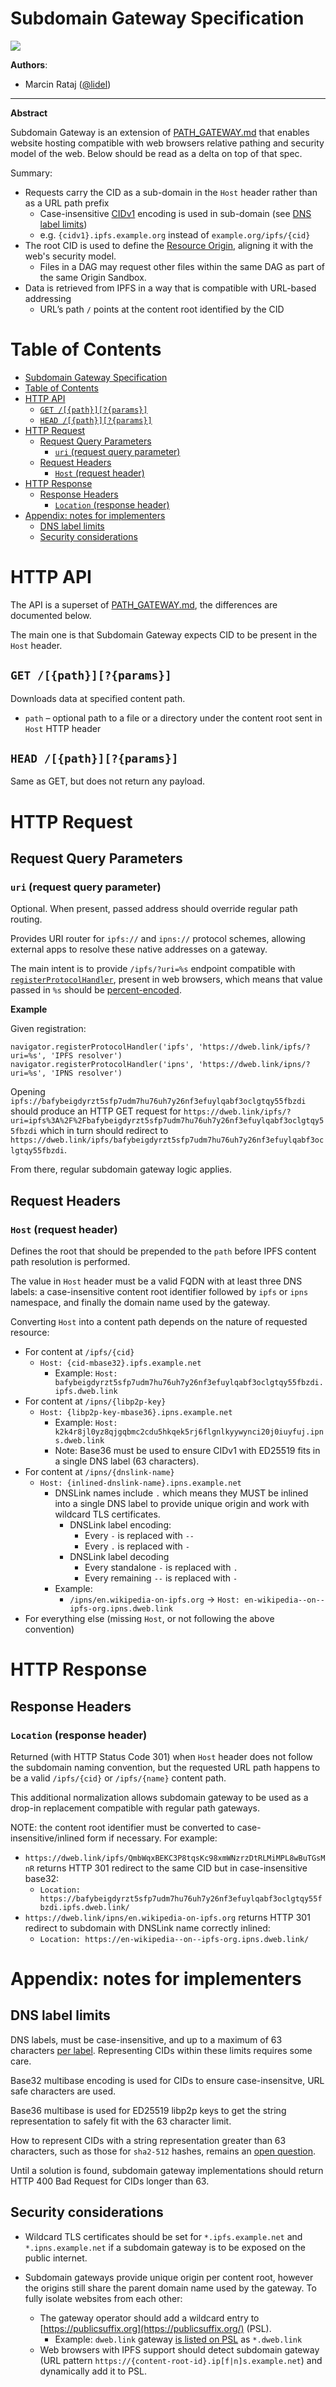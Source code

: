 # Subdomain Gateway Specification

![](https://img.shields.io/badge/status-wip-orange.svg?style=flat-square)

**Authors**:

- Marcin Rataj ([@lidel](https://github.com/lidel))

----

**Abstract**

Subdomain Gateway is an extension of  [PATH_GATEWAY.md](./PATH_GATEWAY.md) that
enables website hosting compatible with web browsers relative pathing and
security model of the web. Below should be read as a delta on top of that spec.

Summary:

- Requests carry the CID as a sub-domain in the `Host` header rather than as a URL path prefix
  - Case-insensitive [CIDv1](https://docs.ipfs.io/concepts/glossary/#cid-v1) encoding is used in sub-domain (see [DNS label limits](#dns-label-limits))
  - e.g. `{cidv1}.ipfs.example.org` instead of `example.org/ipfs/{cid}`
- The root CID is used to define the [Resource Origin](https://en.wikipedia.org/wiki/Same-origin_policy), aligning it with the web's security model.
  - Files in a DAG may request other files within the same DAG as part of the same Origin Sandbox.
- Data is retrieved from IPFS in a way that is compatible with URL-based addressing
    - URL’s path `/` points at the content root identified by the CID


# Table of Contents

- [Subdomain Gateway Specification](#subdomain-gateway-specification)
- [Table of Contents](#table-of-contents)
- [HTTP API](#http-api)
  - [`GET /[{path}][?{params}]`](#get-pathparams)
  - [`HEAD /[{path}][?{params}]`](#head-pathparams)
- [HTTP Request](#http-request)
  - [Request Query Parameters](#request-query-parameters)
    - [`uri` (request query parameter)](#uri-request-query-parameter)
  - [Request Headers](#request-headers)
    - [`Host` (request header)](#host-request-header)
- [HTTP Response](#http-response)
  - [Response Headers](#response-headers)
    - [`Location` (response header)](#location-response-header)
- [Appendix: notes for implementers](#appendix-notes-for-implementers)
  - [DNS label limits](#dns-label-limits)
  - [Security considerations](#security-considerations)

# HTTP API

The API is a superset of [PATH_GATEWAY.md](./PATH_GATEWAY.md), the differences
are documented below.

The main one is that Subdomain Gateway expects CID to be present in the `Host` header.

## `GET /[{path}][?{params}]`

Downloads data at specified content path.

- `path` – optional path to a file or a directory under the content root sent in `Host` HTTP header

## `HEAD /[{path}][?{params}]`

Same as GET, but does not return any payload.

# HTTP Request

## Request Query Parameters

### `uri` (request query parameter)

Optional. When present, passed address should override regular path routing.

Provides URI router for `ipfs://` and `ipns://` protocol schemes,
allowing external apps to resolve these native addresses on a gateway.

The main intent is to provide `/ipfs/?uri=%s` endpoint compatible with
[`registerProtocolHandler`](https://html.spec.whatwg.org/multipage/system-state.html#custom-handlers),
present in web browsers, which means that value passed in `%s` should be
[percent-encoded](https://url.spec.whatwg.org/#string-utf-8-percent-encode).

**Example**

Given registration:

```
navigator.registerProtocolHandler('ipfs', 'https://dweb.link/ipfs/?uri=%s', 'IPFS resolver')
navigator.registerProtocolHandler('ipns', 'https://dweb.link/ipns/?uri=%s', 'IPNS resolver')
```

Opening `ipfs://bafybeigdyrzt5sfp7udm7hu76uh7y26nf3efuylqabf3oclgtqy55fbzdi`
should produce an HTTP GET request for
`https://dweb.link/ipfs/?uri=ipfs%3A%2F%2Fbafybeigdyrzt5sfp7udm7hu76uh7y26nf3efuylqabf3oclgtqy55fbzdi`
which in turn should redirect to
`https://dweb.link/ipfs/bafybeigdyrzt5sfp7udm7hu76uh7y26nf3efuylqabf3oclgtqy55fbzdi`.

From there, regular subdomain gateway logic applies.

## Request Headers

### `Host` (request header)

Defines the root that should be prepended to the `path` before IPFS content
path resolution is performed.

The value in `Host` header must be a valid FQDN with at least three DNS labels:
a case-insensitive content root identifier followed by `ipfs` or `ipns`
namespace, and finally the domain name used by the gateway.

Converting `Host` into a content path depends on the nature of requested resource:

- For content at  `/ipfs/{cid}`
    - `Host: {cid-mbase32}.ipfs.example.net`
        - Example: `Host: bafybeigdyrzt5sfp7udm7hu76uh7y26nf3efuylqabf3oclgtqy55fbzdi.ipfs.dweb.link`
- For content at `/ipns/{libp2p-key}`
    - `Host: {libp2p-key-mbase36}.ipns.example.net`
        - Example: `Host: k2k4r8jl0yz8qjgqbmc2cdu5hkqek5rj6flgnlkyywynci20j0iuyfuj.ipns.dweb.link`
        - Note: Base36 must be used to ensure CIDv1 with ED25519 fits in a single DNS label (63 characters).
- For content at `/ipns/{dnslink-name}`
    - `Host: {inlined-dnslink-name}.ipns.example.net`
        - DNSLink names include `.` which means they  MUST be inlined into a single DNS label to provide unique origin and work with wildcard TLS certificates.
            - DNSLink label encoding:
                - Every `-` is replaced with `--`
                - Every `.` is replaced with `-`
            - DNSLink label decoding
                - Every standalone `-` is replaced with `.`
                - Every remaining `--` is replaced with `-`
        - Example:
            - `/ipns/en.wikipedia-on-ipfs.org` → `Host: en-wikipedia--on--ipfs-org.ipns.dweb.link`
- For everything else (missing `Host`, or not following the above convention)

# HTTP Response

## Response Headers

### `Location` (response header)

Returned (with HTTP Status Code 301) when `Host` header does not follow the
subdomain naming convention, but the requested URL path happens to be a valid
`/ipfs/{cid}` or `/ipfs/{name}` content path.

This additional normalization allows subdomain gateway to be used as a drop-in
replacement compatible with regular path gateways.

NOTE: the content root identifier must be converted to case-insensitive/inlined
form if necessary. For example:
- `https://dweb.link/ipfs/QmbWqxBEKC3P8tqsKc98xmWNzrzDtRLMiMPL8wBuTGsMnR`
  returns HTTP 301 redirect to the same CID but in case-insensitive base32:
  - `Location: https://bafybeigdyrzt5sfp7udm7hu76uh7y26nf3efuylqabf3oclgtqy55fbzdi.ipfs.dweb.link/`
- `https://dweb.link/ipns/en.wikipedia-on-ipfs.org` returns HTTP 301 redirect
  to subdomain with DNSLink name correctly inlined:
  - `Location: https://en-wikipedia--on--ipfs-org.ipns.dweb.link/`

# Appendix: notes for implementers
## DNS label limits

DNS labels, must be case-insensitive, and up to a maximum of 63 characters
[per label](https://datatracker.ietf.org/doc/html/rfc2181#section-11).
Representing CIDs within these limits requires some care.

Base32 multibase encoding is used for CIDs to ensure case-insensitve,
URL safe characters are used.

Base36 multibase is used for ED25519 libp2p keys to get the string
representation to safely fit with the 63 character limit.

How to represent CIDs with a string representation greater than 63
characters, such as those for `sha2-512` hashes, remains an
[open question](https://github.com/ipfs/go-ipfs/issues/7318). 

Until a solution is found, subdomain gateway implementations
should return HTTP 400 Bad Request for CIDs longer than 63.
## Security considerations

- Wildcard TLS certificates should be set for `*.ipfs.example.net` and
  `*.ipns.example.net` if a subdomain gateway is to be exposed on the public
  internet.

- Subdomain gateways provide unique origin per content root, however the
  origins still share the parent domain name used by the gateway. To fully
  isolate websites from each other:
    - The gateway operator should add a wildcard entry to
      [https://publicsuffix.org](https://publicsuffix.org/)  (PSL).
        - Example: `dweb.link` gateway [is listed on PSL](https://publicsuffix.org/list/public_suffix_list.dat) as `*.dweb.link`
    - Web browsers with IPFS support should detect subdomain gateway (URL
      pattern `https://{content-root-id}.ip[f|n]s.example.net`) and dynamically
      add it to PSL.
